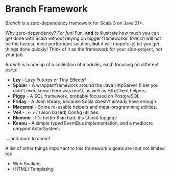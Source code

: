 # Branch Framework

*Branch* is a zero-dependency framework for Scala 3 on Java 21+.

Why zero-dependency? *For fun!* Fun, **and** to illustrate how much you can get done with Scala without relying on
bigger frameworks. *Branch* will not be the fastest, most performant solution, **but** it will (hopefully) let you get
things done quickly! Think of it as the framework for your side-project, not your job.

*Branch* is made up of a collection of modules, each focusing on different parts:

- **Lzy** - Lazy Futures or Tiny Effects?
- **Spider** - A wrapper/framework around the Java HttpServer (I bet you didn't even know there was one!), as well as
  HttpClient helpers.
- **Piggy** - A SQL framework, probably focused on PostgreSQL.
- **Friday** - A Json library, because Scala doesn't already have enough.
- **Macaroni** - Some re-usable helpers and meta-programming utilities.
- **Veil** - `.env` / (Json based) Config utilities.
- **Blammo** - It's better than bad, it's (Json) logging!
- **Keanu** - A simple *typed* EventBus implementation, and a mediocre *untyped* ActorSystem.

... and *more to come*!

A list of other things important to this framework's goals are (but not limited to):

- Web Sockets
- (HTML) Templating